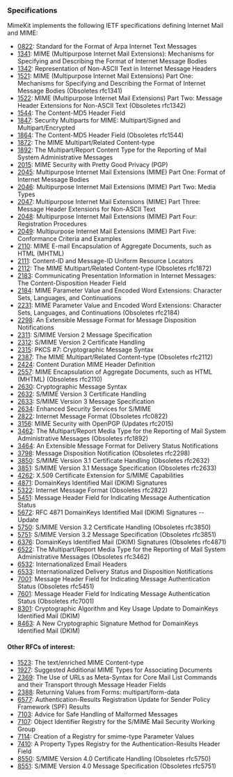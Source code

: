 ### Specifications

MimeKit implements the following IETF specifications defining Internet Mail and MIME:

* [0822](https://tools.ietf.org/html/rfc0822): Standard for the Format of Arpa Internet Text Messages
* [1341](https://tools.ietf.org/html/rfc1341): MIME (Multipurpose Internet Mail Extensions): Mechanisms for Specifying and Describing the Format of Internet Message Bodies
* [1342](https://tools.ietf.org/html/rfc1342): Representation of Non-ASCII Text in Internet Message Headers
* [1521](https://tools.ietf.org/html/rfc1521): MIME (Multipurpose Internet Mail Extensions) Part One: Mechanisms for Specifying and Describing the Format of Internet Message Bodies (Obsoletes rfc1341)
* [1522](https://tools.ietf.org/html/rfc1522): MIME (Multipurpose Internet Mail Extensions) Part Two: Message Header Extensions for Non-ASCII Text (Obsoletes rfc1342)
* [1544](https://tools.ietf.org/html/rfc1544): The Content-MD5 Header Field
* [1847](https://tools.ietf.org/html/rfc1847): Security Multiparts for MIME: Multipart/Signed and Multipart/Encrypted
* [1864](https://tools.ietf.org/html/rfc1864): The Content-MD5 Header Field (Obsoletes rfc1544)
* [1872](https://tools.ietf.org/html/rfc1872): The MIME Multipart/Related Content-type
* [1892](https://tools.ietf.org/html/rfc1892): The Multipart/Report Content Type for the Reporting of  Mail System Administrative Messages
* [2015](https://tools.ietf.org/html/rfc2015): MIME Security with Pretty Good Privacy (PGP)
* [2045](https://tools.ietf.org/html/rfc2045): Multipurpose Internet Mail Extensions (MIME) Part One: Format of Internet Message Bodies
* [2046](https://tools.ietf.org/html/rfc2046): Multipurpose Internet Mail Extensions (MIME) Part Two: Media Types
* [2047](https://tools.ietf.org/html/rfc2047): Multipurpose Internet Mail Extensions (MIME) Part Three: Message Header Extensions for Non-ASCII Text
* [2048](https://tools.ietf.org/html/rfc2048): Multipurpose Internet Mail Extensions (MIME) Part Four: Registration Procedures
* [2049](https://tools.ietf.org/html/rfc2049): Multipurpose Internet Mail Extensions (MIME) Part Five: Conformance Criteria and Examples
* [2110](https://tools.ietf.org/html/rfc2110): MIME E-mail Encapsulation of Aggregate Documents, such as HTML (MHTML)
* [2111](https://tools.ietf.org/html/rfc2111): Content-ID and Message-ID Uniform Resource Locators
* [2112](https://tools.ietf.org/html/rfc2112): The MIME Multipart/Related Content-type (Obsoletes rfc1872)
* [2183](https://tools.ietf.org/html/rfc2183): Communicating Presentation Information in Internet Messages: The Content-Disposition Header Field
* [2184](https://tools.ietf.org/html/rfc2184): MIME Parameter Value and Encoded Word Extensions: Character Sets, Languages, and Continuations
* [2231](https://tools.ietf.org/html/rfc2231): MIME Parameter Value and Encoded Word Extensions: Character Sets, Languages, and Continuations (Obsoletes rfc2184)
* [2298](https://tools.ietf.org/html/rfc2298): An Extensible Message Format for Message Disposition Notifications
* [2311](https://tools.ietf.org/html/rfc2311): S/MIME Version 2 Message Specification
* [2312](https://tools.ietf.org/html/rfc2312): S/MIME Version 2 Certificate Handling
* [2315](https://tools.ietf.org/html/rfc2315): PKCS #7: Cryptographic Message Syntax
* [2387](https://tools.ietf.org/html/rfc2387): The MIME Multipart/Related Content-type (Obsoletes rfc2112)
* [2424](https://tools.ietf.org/html/rfc2424): Content Duration MIME Header Definition
* [2557](https://tools.ietf.org/html/rfc2557): MIME Encapsulation of Aggregate Documents, such as HTML (MHTML) (Obsoletes rfc2110)
* [2630](https://tools.ietf.org/html/rfc2630): Cryptographic Message Syntax
* [2632](https://tools.ietf.org/html/rfc2632): S/MIME Version 3 Certificate Handling
* [2633](https://tools.ietf.org/html/rfc2633): S/MIME Version 3 Message Specification
* [2634](https://tools.ietf.org/html/rfc2634): Enhanced Security Services for S/MIME
* [2822](https://tools.ietf.org/html/rfc2822): Internet Message Format (Obsoletes rfc0822)
* [3156](https://tools.ietf.org/html/rfc3156): MIME Security with OpenPGP (Updates rfc2015)
* [3462](https://tools.ietf.org/html/rfc3462): The Multipart/Report Media Type for the Reporting of Mail System Administrative Messages (Obsoletes rfc1892)
* [3464](https://tools.ietf.org/html/rfc3464): An Extensible Message Format for Delivery Status Notifications
* [3798](https://tools.ietf.org/html/rfc3798): Message Disposition Notification (Obsoletes rfc2298)
* [3850](https://tools.ietf.org/html/rfc3850): S/MIME Version 3.1 Certificate Handling (Obsoletes rfc2632)
* [3851](https://tools.ietf.org/html/rfc3851): S/MIME Version 3.1 Message Specification (Obsoletes rfc2633)
* [4262](https://tools.ietf.org/html/rfc4262): X.509 Certificate Extension for S/MIME Capabilities
* [4871](https://tools.ietf.org/html/rfc4871): DomainKeys Identified Mail (DKIM) Signatures
* [5322](https://tools.ietf.org/html/rfc5322): Internet Message Format (Obsoletes rfc2822)
* [5451](https://tools.ietf.org/html/rfc5451): Message Header Field for Indicating Message Authentication Status
* [5672](https://tools.ietf.org/html/rfc5672): RFC 4871 DomainKeys Identified Mail (DKIM) Signatures -- Update
* [5750](https://tools.ietf.org/html/rfc5750): S/MIME Version 3.2 Certificate Handling (Obsoletes rfc3850)
* [5751](https://tools.ietf.org/html/rfc5751): S/MIME Version 3.2 Message Specification (Obsoletes rfc3851)
* [6376](https://tools.ietf.org/html/rfc6376): DomainKeys Identified Mail (DKIM) Signatures (Obsoletes rfc4871)
* [6522](https://tools.ietf.org/html/rfc6522): The Multipart/Report Media Type for the Reporting of Mail System Administrative Messages (Obsoletes rfc3462)
* [6532](https://tools.ietf.org/html/rfc6532): Internationalized Email Headers
* [6533](https://tools.ietf.org/html/rfc6533): Internationalized Delivery Status and Disposition Notifications
* [7001](https://tools.ietf.org/html/rfc7001): Message Header Field for Indicating Message Authentication Status (Obsoletes rfc5451)
* [7601](https://tools.ietf.org/html/rfc7601): Message Header Field for Indicating Message Authentication Status (Obsoletes rfc7001)
* [8301](https://tools.ietf.org/html/rfc8301): Cryptographic Algorithm and Key Usage Update to DomainKeys Identified Mail (DKIM)
* [8463](https://tools.ietf.org/html/rfc8463): A New Cryptographic Signature Method for DomainKeys Identified Mail (DKIM)

#### Other RFCs of interest:

* [1523](https://tools.ietf.org/html/rfc1523): The text/enriched MIME Content-type
* [1927](https://tools.ietf.org/html/rfc1927): Suggested Additional MIME Types for Associating Documents
* [2369](https://tools.ietf.org/html/rfc2369): The Use of URLs as Meta-Syntax for Core Mail List Commands and their Transport through Message Header Fields
* [2388](https://tools.ietf.org/html/rfc2388): Returning Values from Forms: multipart/form-data
* [6577](https://tools.ietf.org/html/rfc6577): Authentication-Results Registration Update for Sender Policy Framework (SPF) Results
* [7103](https://tools.ietf.org/html/rfc7103): Advice for Safe Handling of Malformed Messages
* [7107](https://tools.ietf.org/html/rfc7107): Object Identifier Registry for the S/MIME Mail Security Working Group
* [7114](https://tools.ietf.org/html/rfc7114): Creation of a Registry for smime-type Parameter Values
* [7410](https://tools.ietf.org/html/rfc7410): A Property Types Registry for the Authentication-Results Header Field
* [8550](https://tools.ietf.org/html/rfc8550): S/MIME Version 4.0 Certificate Handling (Obsoletes rfc5750)
* [8551](https://tools.ietf.org/html/rfc8551): S/MIME Version 4.0 Message Specification (Obsoletes rfc5751)
